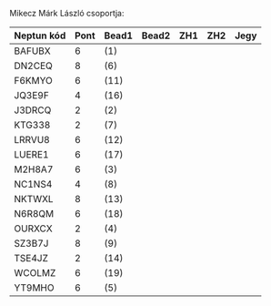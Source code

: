 Mikecz Márk László csoportja:

|	Neptun kód	|	Pont	 |	Bead1	 |	Bead2	|	ZH1	|	ZH2	| Jegy  |
|	----	|	----	|	----	|	----	|	----	|	----	| ---- |
|	BAFUBX	|	6	|	(1)	|		|		|		|   |
|	DN2CEQ	|	8	|	(6)	|		|		|		|   |
|	F6KMYO	|	6	|	(11)	|		|		|		|   |
|	JQ3E9F	|	4	|	(16)	|		|		|		|   |
|	J3DRCQ	|	2	|	(2)	|		|		|		|   |
|	KTG338	|	2	|	(7)	|		|		|		|   |
|	LRRVU8	|	6	|	(12)	|		|		|		|   |
|	LUERE1	|	6	|	(17)	|		|		|		|   |
|	M2H8A7	|	6	|	(3)	|		|		|		|   |
|	NC1NS4	|	4	|	(8)	|		|		|		|   |
|	NKTWXL	|	8	|	(13)	|		|		|		|   |
|	N6R8QM	|	6	|	(18)	|		|		|		|   |
|	OURXCX	|	2	|	(4)	|		|		|		|   |
|	SZ3B7J	|	8	|	(9)	|		|		|		|   |
|	TSE4JZ	|	2	|	(14)	|		|		|		|   |
|	WCOLMZ	|	6	|	(19)	|		|		|		|   |
|	YT9MHO	|	6	|	(5)	|		|		|		|   |
